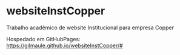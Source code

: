 # websiteInstCopper
Trabalho acadêmico de  website Institucional para empresa Copper

Hospedado em GitHubPages:
https://gilmaule.github.io/websiteInstCopper/#
